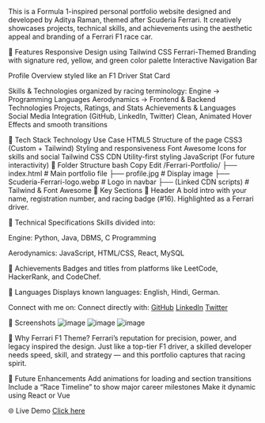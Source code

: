This is a Formula 1-inspired personal portfolio website designed and developed by Aditya Raman, themed after Scuderia Ferrari. It creatively showcases projects, technical skills, and achievements using the aesthetic appeal and branding of a Ferrari F1 race car.

🏁 Features
Responsive Design using Tailwind CSS
Ferrari-Themed Branding with signature red, yellow, and green color palette
Interactive Navigation Bar

Profile Overview styled like an F1 Driver Stat Card

Skills & Technologies organized by racing terminology:
Engine → Programming Languages
Aerodynamics → Frontend & Backend Technologies
Projects, Ratings, and Stats
Achievements & Languages
Social Media Integration (GitHub, LinkedIn, Twitter)
Clean, Animated Hover Effects and smooth transitions

🔧 Tech Stack
Technology	Use Case
HTML5	Structure of the page
CSS3 (Custom + Tailwind)	Styling and responsiveness
Font Awesome	Icons for skills and social
Tailwind CSS CDN	Utility-first styling
JavaScript	(For future interactivity)
📁 Folder Structure
bash
Copy
Edit
/Ferrari-Portfolio/
├── index.html               # Main portfolio file
├── profile.jpg              # Display image
├── Scuderia-Ferrari-logo.webp # Logo in navbar
├── (Linked CDN scripts)     # Tailwind & Font Awesome
🎯 Key Sections
🔹 Header
A bold intro with your name, registration number, and racing badge (#16). Highlighted as a Ferrari driver.

🔹 Technical Specifications
Skills divided into:

Engine: Python, Java, DBMS, C Programming

Aerodynamics: JavaScript, HTML/CSS, React, MySQL

🔹 Achievements
Badges and titles from platforms like LeetCode, HackerRank, and CodeChef.

🔹 Languages
Displays known languages: English, Hindi, German.

Connect with me on:
Connect directly with:
[GitHub](https://github.com/Ankitkumar9955)
[LinkedIn](https://www.linkedin.com/in/ankit-kumar-sahu9955/)
[Twitter](https://x.com/anrish_kumar)

📸 Screenshots
![image](https://github.com/user-attachments/assets/05fd548a-82ed-4ebb-9644-e5eb46969b55)
![image](https://github.com/user-attachments/assets/1b205a1c-1f5d-497c-b545-93fe65a3d6d8)
![image](https://github.com/user-attachments/assets/75b14101-9937-4f76-8f60-2a406cb5756b)




🚗 Why Ferrari F1 Theme?
Ferrari’s reputation for precision, power, and legacy inspired the design. Just like a top-tier F1 driver, a skilled developer needs speed, skill, and strategy — and this portfolio captures that racing spirit.

📌 Future Enhancements
Add animations for loading and section transitions
Include a “Race Timeline” to show major career milestones
Make it dynamic using React or Vue

🌐 Live Demo
[Click here](https://aadi5936.github.io/FERRARI-theme-Portfolio/portfolio.html)
